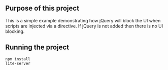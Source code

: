 ## Purpose of this project

This is a simple example demonstrating how jQuery will block the UI when scripts are injected via a directive. 
If jQuery is not added then there is no UI blocking.

## Running the project

```
npm install
lite-server
``` 